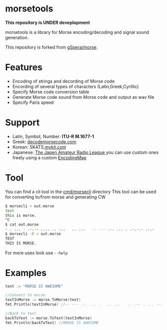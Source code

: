 morsetools
=====
**This repository is UNDER deveplopment**

morsetools is a library for Morse encoding/decoding and signal sound generation.

This repository is forked from [gSpera/morse](https://github.comg/gSpera/morse).

Features
========
- Encoding of strings and decording of Morse code
- Encording of several types of characters (Latin,Greek,Cyrillic)
- Specify Morse code conversion table
- Generate Morse code sound from Morse code and output as wav file
- Specify Paris speed

Support
=======
- Latin, Symbol, Number: **ITU-R M.1677-1**
- Greek: [decodemorsecode.com](https://decodemorsecode.com/greek-alphabet/)
- Korean: SKATS,[mykit.com](https://www.mykit.com/kor/ele/morse.htm)
- Japanese: [The Japen Amateur Radio League ](https://www.jarl.org/Japanese/A_Shiryo/A-C_Morse/morse.htm)
you can use custom ones freely using a custom [EncodingMap](https://github.com/Kipprotor/morsetools/maps.go)

Tool
====
You can find a cli tool in the [cmd/morsecli](cmd/morsecli) directory
This tool can be used for converting to/from morse and generating CW
```bash
$ morsecli > out.morse
test
this is morse.
^C
$ cat out.morse
- . ... - .-.-- .... .. ...   .. ...   -- --- .-. ... . .-.-.- .-.-
$ morsecli -D < out.morse
TEST
THIS IS MORSE.
```
For more uses look use `--help`

Examples
========
```go
text := "MORSE IS AWESOME"

//Convert to morse
textInMorse := morse.ToMorse(text)
fmt.Println(textInMorse) //-- --- .-. ... .   .. ...   .- .-- . ... --- -- .

//Back to text
backToText := morse.ToText(textInMorse)
fmt.Println(backToText) //MORSE IS AWESOME
```
